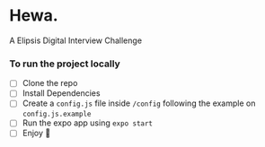 # Hewa.

A Elipsis Digital Interview Challenge

### To run the project locally

* [ ] Clone the repo
* [ ] Install Dependencies
* [ ] Create a `config.js` file inside `/config` following the example on `config.js.example`
* [ ] Run the expo app using `expo start`
* [ ] Enjoy 🙂
